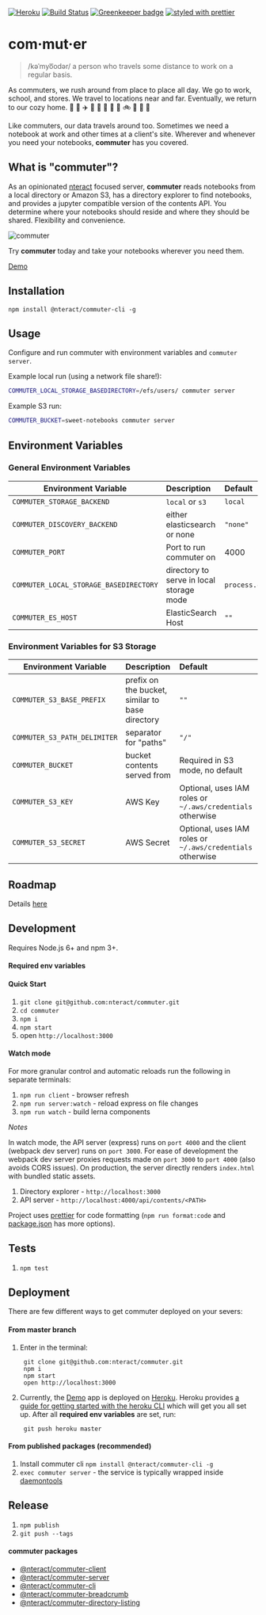 [![Heroku](https://heroku-badge.herokuapp.com/?app=nteract-commuter&svg=1)](https://nteract-commuter.herokuapp.com/)
[![Build Status](https://travis-ci.org/nteract/commuter.svg?branch=master)](https://travis-ci.org/nteract/commuter)
[![Greenkeeper badge](https://badges.greenkeeper.io/nteract/commuter.svg)](https://greenkeeper.io/)
[![styled with prettier](https://img.shields.io/badge/styled_with-prettier-ff69b4.svg)](https://github.com/prettier/prettier)

# com·mut·er

> /kəˈmyo͞odər/
> a person who travels some distance to work on a regular basis.

As commuters, we rush around from place to place all day. We go to work,
school, and stores. We travel to locations near and far. Eventually, we
return to our cozy home. :car: :office: :airplane: :tokyo_tower: :bullettrain_side: :department_store: :bus: :school: :bike: :city_sunset: :runner: :house_with_garden:

Like commuters, our data travels around too. Sometimes we need a notebook at
work and other times at a client's site. Wherever and whenever you need your
notebooks, **commuter** has you covered.

## What is "commuter"?

As an opinionated [nteract](https://nteract.io) focused server, **commuter**
reads notebooks from a local directory or Amazon S3, has a directory explorer to find notebooks,
and provides a jupyter compatible version of the contents API. You determine
where your notebooks should reside and where they should be shared. Flexibility
and convenience.

![commuter](https://cloud.githubusercontent.com/assets/836375/23089382/e330effa-f53c-11e6-85d0-7561ccdbe163.gif)

Try **commuter** today and take your notebooks wherever you need them.

[Demo](https://nteract-commuter.herokuapp.com/)

## Installation

```
npm install @nteract/commuter-cli -g
```

## Usage

Configure and run commuter with environment variables and `commuter server`.

Example local run (using a network file share!):

```sh
COMMUTER_LOCAL_STORAGE_BASEDIRECTORY=/efs/users/ commuter server
```

Example S3 run:

```sh
COMMUTER_BUCKET=sweet-notebooks commuter server
```

## Environment Variables

### General Environment Variables

| Environment Variable | Description | Default |
| ------------  | :------------ |:------------ |
| `COMMUTER_STORAGE_BACKEND` | `local` or `s3` | `local` |
| `COMMUTER_DISCOVERY_BACKEND` | either elasticsearch or none | `"none"` |
| `COMMUTER_PORT` | Port to run commuter on | 4000 |
| `COMMUTER_LOCAL_STORAGE_BASEDIRECTORY` | directory to serve in local storage mode | `process.cwd()` |
| `COMMUTER_ES_HOST` | ElasticSearch Host | `""` |

### Environment Variables for S3 Storage

| Environment Variable | Description | Default |
| ------------  | :------------ |:------------ |
| `COMMUTER_S3_BASE_PREFIX` | prefix on the bucket, similar to base directory | `""` |
| `COMMUTER_S3_PATH_DELIMITER` | separator for "paths" | `"/"` |
| `COMMUTER_BUCKET` | bucket contents served from | Required in S3 mode, no default|
| `COMMUTER_S3_KEY` | AWS Key | Optional, uses IAM roles or `~/.aws/credentials` otherwise |
| `COMMUTER_S3_SECRET` | AWS Secret | Optional, uses IAM roles or `~/.aws/credentials` otherwise |

## Roadmap

Details [here](https://github.com/nteract/commuter/blob/master/ROADMAP.md)

## Development

Requires Node.js 6+ and npm 3+.

#### Required env variables

#### Quick Start

1. `git clone git@github.com:nteract/commuter.git`
1. `cd commuter`
1. `npm i`
1. `npm start`
1. open `http://localhost:3000`

#### Watch mode
For more granular control and automatic reloads run the following in separate terminals:

1. `npm run client` - browser refresh
1. `npm run server:watch` - reload express on file changes
1. `npm run watch` - build lerna components

*Notes*

In watch mode, the API server (express) runs on `port 4000` and the client (webpack dev server) runs on `port 3000`.
For ease of development the webpack dev server proxies requests made on `port 3000` to `port 4000` (also avoids CORS issues).
On production, the server directly renders `index.html` with bundled static assets.

1. Directory explorer - `http://localhost:3000`
1. API server - `http://localhost:4000/api/contents/<PATH>`

Project uses [prettier](https://github.com/jlongster/prettier) for code formatting (`npm run format:code` and [package.json](https://github.com/nteract/commuter/blob/master/package.json) has more options).

## Tests

1. `npm test`

## Deployment

There are few different ways to get commuter deployed on your severs:

#### From master branch

1. Enter in the terminal:

        git clone git@github.com:nteract/commuter.git
        npm i
        npm start
        open http://localhost:3000


1. Currently, the [Demo](https://nteract-commuter.herokuapp.com/) app is deployed on [Heroku](https://www.heroku.com/).
Heroku provides [a guide for getting started with the heroku CLI](https://devcenter.heroku.com/articles/getting-started-with-nodejs#introduction) which will get you
all set up. After all **required env variables** are set, run:

        git push heroku master

#### From published packages (**recommended**)
  1. Install commuter cli `npm install @nteract/commuter-cli -g`
  1. `exec commuter server` - the service is typically wrapped inside [daemontools](https://cr.yp.to/daemontools.html)

## Release

1. `npm publish`
1. `git push --tags`

#### commuter packages
* [@nteract/commuter-client](https://www.npmjs.com/package/@nteract/commuter-client)
* [@nteract/commuter-server](https://www.npmjs.com/package/@nteract/commuter-server)
* [@nteract/commuter-cli](https://www.npmjs.com/package/@nteract/commuter-cli)
* [@nteract/commuter-breadcrumb](https://www.npmjs.com/package/@nteract/commuter-breadcrumb)
* [@nteract/commuter-directory-listing](https://www.npmjs.com/package/@nteract/commuter-directory-listing)
